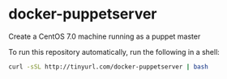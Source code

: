 docker-puppetserver
===================

Create a CentOS 7.0 machine running as a puppet master

To run this repository automatically, run the following in a shell:
```sh
curl -sSL http://tinyurl.com/docker-puppetserver | bash
```
